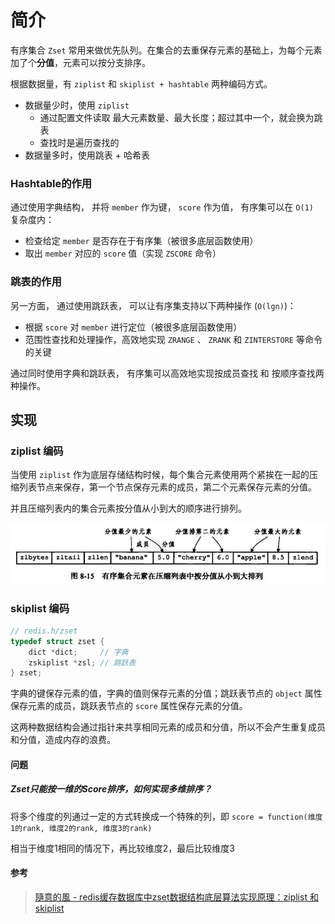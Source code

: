 # 简介
有序集合 `Zset` 常用来做优先队列。在集合的去重保存元素的基础上，为每个元素加了个**分值**，元素可以按分支排序。

根据数据量，有 `ziplist` 和 `skiplist + hashtable` 两种编码方式。

- 数据量少时，使用 `ziplist`
    - 通过配置文件读取 最大元素数量、最大长度；超过其中一个，就会换为跳表
    - 查找时是遍历查找的
- 数据量多时，使用跳表  + 哈希表





### Hashtable的作用

通过使用字典结构， 并将 `member` 作为键， `score` 作为值， 有序集可以在 `O(1) ` 复杂度内：
- 检查给定 `member` 是否存在于有序集（被很多底层函数使用）
- 取出 `member` 对应的 `score` 值（实现 `ZSCORE` 命令）





### 跳表的作用

另一方面， 通过使用跳跃表， 可以让有序集支持以下两种操作 (`O(lgn)`)：
- 根据 `score` 对 `member` 进行定位（被很多底层函数使用）
- 范围性查找和处理操作，高效地实现 `ZRANGE` 、 `ZRANK` 和 `ZINTERSTORE` 等命令的关键



通过同时使用字典和跳跃表， 有序集可以高效地实现按成员查找 和 按顺序查找两种操作。





## 实现

### ziplist 编码

当使用 `ziplist` 作为底层存储结构时候，每个集合元素使用两个紧挨在一起的压缩列表节点来保存，第一个节点保存元素的成员，第二个元素保存元素的分值。

并且压缩列表内的集合元素按分值从小到大的顺序进行排列。

![aHR0cHM6Ly91cGxvYWQtaW1hZ2VzLmpp](assets/aHR0cHM6Ly91cGxvYWQtaW1hZ2VzLmpp.jpg)





### skiplist 编码

```c
// redis.h/zset
typedef struct zset { 
    dict *dict;     // 字典
    zskiplist *zsl; // 跳跃表
} zset;
```

字典的键保存元素的值，字典的值则保存元素的分值；跳跃表节点的 `object` 属性保存元素的成员，跳跃表节点的 `score` 属性保存元素的分值。

这两种数据结构会通过指针来共享相同元素的成员和分值，所以不会产生重复成员和分值，造成内存的浪费。







#### 问题

##### Zset只能按一维的Score排序，如何实现多维排序？
将多个维度的列通过一定的方式转换成一个特殊的列，即 `score = function(维度1的rank, 维度2的rank, 维度3的rank)`

相当于维度1相同的情况下，再比较维度2，最后比较维度3



#### 参考

> [隨意的風 - redis缓存数据库中zset数据结构底层算法实现原理：ziplist 和 skiplist](https://blog.csdn.net/Windgs_YF/article/details/103031177)

